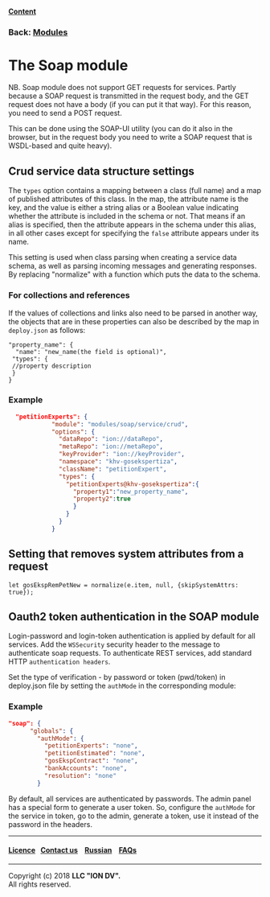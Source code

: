 #### [Content](/docs/en/index.md)

### Back: [Modules](/docs/en/3_modules_description/modules.md)

# The Soap module

NB. Soap module does not support GET requests for services.
Partly because a SOAP request is transmitted in the request body, and the GET request does not have a body (if you can put it that way). For this reason, you need to send a POST request. 

This can be done using the SOAP-UI utility (you can do it also in the browser, but in the request body you need to write a SOAP request that is WSDL-based and quite heavy).


## Crud service data structure settings

The `types` option contains a mapping between a class (full name) and a map of published attributes of this class. In the map, the attribute name is the key, and the value is either a string alias or a Boolean value indicating whether the attribute is included in the schema or not. That means if an alias is specified, then the attribute appears in the schema under this alias, in all other cases except for specifying the `false` attribute appears under its name.

This setting is used when class parsing when creating a service data schema, as well as parsing incoming messages and generating responses. By replacing "normalize" with a function which puts the data to the schema.

### For collections and references

If the values of collections and links also need to be parsed in another way, the objects that are in these properties can also be described by the map in `deploy.json` as follows:

```
"property_name": {
  "name": "new_name(the field is optional)",
 "types": {
 //property description
 }
}
```

### Example

```json
  "petitionExperts": {
            "module": "modules/soap/service/crud",
            "options": {
              "dataRepo": "ion://dataRepo",
              "metaRepo": "ion://metaRepo",
              "keyProvider": "ion://keyProvider",
              "namespace": "khv-gosekspertiza",
              "className": "petitionExpert",
              "types": {
                "petitionExperts@khv-gosekspertiza":{
                  "property1":"new_property_name",
                  "property2":true
                  }
                }
              }
            }
```
## Setting that removes system attributes from a request

```
let gosEkspRemPetNew = normalize(e.item, null, {skipSystemAttrs: true});
```

## Oauth2 token authentication in the SOAP module

Login-password and login-token authentication is applied by default for all services. Add the `WSSecurity` security header to the message to authenticate soap requests. To authenticate REST services, add standard HTTP `authentication headers`.

Set the type of verification - by password or token (pwd/token) in deploy.json file by setting the `authMode` in the corresponding module:

### Example

```json
"soap": {
      "globals": {
        "authMode": {
          "petitionExperts": "none",
          "petitionEstimated": "none",
          "gosEkspContract": "none",
          "bankAccounts": "none",
          "resolution": "none"
        }
```

By default, all services are authenticated by passwords. The admin panel has a special form to generate a user token. So, configure the `authMode` for the service in token, go to the admin, generate a token, use it instead of the password in the headers.

--------------------------------------------------------------------------  


 #### [Licence](/LICENCE.md)&ensp;  [Contact us](https://iondv.ru/index.html) &ensp;  [Russian](/docs/ru/3_modules_description/soap.md) &ensp; [FAQs](/faqs.md)   <div><img src="https://mc.iondv.com/watch/local/docs/framework" style="position:absolute; left:-9999px;" height=1 width=1 alt="iondv metrics"></div>       



--------------------------------------------------------------------------  

Copyright (c) 2018 **LLC "ION DV".**   
All rights reserved. 